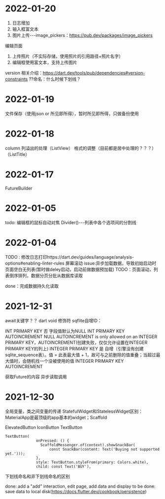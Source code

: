 # 2022-01-20
1. 日志增加
2. 输入框富文本
3. 图片上传---image_pickers：https://pub.dev/packages/image_pickers

编辑页面
1. 上传照片（不实际存储，使用照片的引用路径+照片名字）
2. 编辑框使用富文本，支持上传图片

version 相关介绍：https://dart.dev/tools/pub/dependencies#version-constraints
??命名：什么时候下划线？
# 2022-01-19
文件保存（使用json or 所见即所得），暂时所见即所得，只做备份使用
# 2022-01-18
column 列溢出的处理（ListView）
格式的调整（目前都是居中处理的？？？）（ListTitle）

# 2022-01-17
FutureBuilder
# 2022-01-05
todo: 编辑框的鼠标自动对焦
Divider()---列表中各个选项间的分割线
# 2022-01-04
TODO : 修改日志打印https://dart.dev/guides/language/analysis-options#enabling-linter-rules
屏幕滚动
issue:异步加载数据，导致初始启动时页面空白无列表(暂时做deley启动，启动前做数据预加载)
TODO：页面滚动，列表倒序排列，数据分页分批从数据库读取

done：完成数据持久化读取
# 2021-12-31
await关键字？？
dart void 修饰符
sqflite自增ID：

INT PRIMARY KEY	否	字段值默认为NULL
INT PRIMARY KEY AUTOINCREMENT	NULL	AUTOINCREMENT is only allowed on an INTEGER PRIMARY KEY，AUTOINCREMENT(创建失败，仅仅允许设置在INTEGER PRIMARY KEY的列上)
INTEGER PRIMARY KEY	是	自增（引擎没有创建sqlite_sequence表）。值 = 此表最大值 + 1，故可与之前删除的值重叠；当超过最大值时，会随机找一个没被使用的值
INTEGER PRIMARY KEY AUTOINCREMENT

获取Future的内容
异步读取调用
# 2021-12-30
全局变量，类之间变量的传递
StatefulWidget和StatelessWidget区别：
MaterialApp是最顶级的app基本的widget；Scaffold

ElevatedButton
IconButton
TextButton
```aidl
TextButton(
              onPressed: () {
                ScaffoldMessenger.of(context).showSnackBar(
                    const SnackBar(content: Text('Buying not supported yet.')));
              },
              style: TextButton.styleFrom(primary: Colors.white),
              child: const Text('BUY'),
```

下划线命名和非下划线命名的区别

done: add a "add" interaction, edit page, add data and display
to be done: save data to local disk(https://docs.flutter.dev/cookbook/persistence)